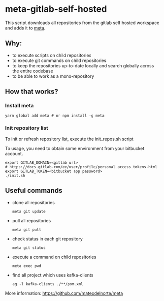 # meta-gitlab-self-hosted

This script downloads all repositories from the gitlab self hosted workspace 
and adds it to [meta](https://github.com/mateodelnorte/meta).

Why:
---
 - to execute scripts on child repositories
 - to execute git commands on child repositories
 - to keep the repositories up-to-date locally and search globally across the entire codebase
 - to be able to work as a mono-repository
 
How that works?
---
### Install meta
 ```console
yarn global add meta # or npm install -g meta
 ```

### Init repository list 
To init or refresh repository list, execute the init_repos.sh script

To usage, you need to obtain some environment from your bitbucket account.

 ```
export GITLAB_DOMAIN=<gitlab url>
# https://docs.gitlab.com/ee/user/profile/personal_access_tokens.html 
export GITLAB_TOKEN=<bitbucket app password>
./init.sh
```

Useful commands
---
 - clone all repositories
   ```
   meta git update
   ```

- pull all repositories
  ```
  meta git pull
  ```

 - check status in each git repository
   ```
   meta git status
   ```
   
 - execute a command on child repositories
   ```
   meta exec pwd
   ```
   
 - find all project which uses kafka-clients
   ```
   ag -l kafka-clients ./**/pom.xml
   ```
   
More information:
https://github.com/mateodelnorte/meta

